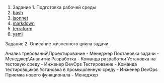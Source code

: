 1.  Задание 1. Подготовка рабочей среды
  1.  [bash](https://github.com/Atlipoka/education/blob/main/bash%20%D0%9A%D0%B0%D0%B1%D0%B0%D0%B5%D0%B2%20%D0%9C.%D0%A1..png)
  1.  [jsonnet](https://github.com/Atlipoka/education/blob/main/jsonnet-%D0%9A%D0%B0%D0%B1%D0%B0%D0%B5%D0%B2%20%D0%9C.%D0%A1..png)
  1.  [markdown](https://github.com/Atlipoka/education/blob/main/markdown%20%D0%9A%D0%B0%D0%B1%D0%B0%D0%B5%D0%B2%20%D0%9C.%D0%A1..png)
  1.  [terraform](https://github.com/Atlipoka/education/blob/main/terraform-%D0%9A%D0%B0%D0%B1%D0%B0%D0%B5%D0%B2%20%D0%9C.%D0%A1..png)
  1.  [yaml](https://github.com/Atlipoka/education/blob/main/yaml%20%D0%9A%D0%B0%D0%B1%D0%B0%D0%B5%D0%B2%20%D0%9C.%D0%A1..png)

Задание 2. Описание жизненного цикла задачи.

Анализ требований\Проектирование - Менеджер
Постановка задачи - Менеджер\Аналитик
Разработка - Команда разработки
Установка на тестовую среду - Инженер DevOps
Тестирование - Команда тестировщиков
Установка в промышленную среду - Инженер DevOps
Приемка нового функционала - Менеджер
